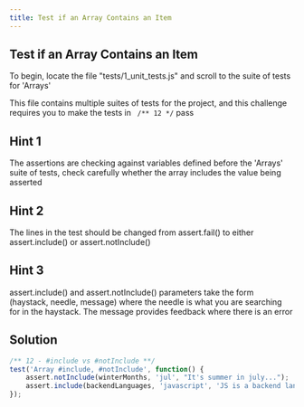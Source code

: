 ```yaml
---
title: Test if an Array Contains an Item
---
```

## Test if an Array Contains an Item

To begin, locate the file "tests/1_unit_tests.js" and scroll to the suite of tests for 'Arrays'

This file contains multiple suites of tests for the project, and this challenge requires you to make the tests in ``` /** 12 */``` pass

## Hint 1

The assertions are checking against variables defined before the 'Arrays' suite of tests, check carefully whether the array includes the value being asserted

## Hint 2

The lines in the test should be changed from assert.fail() to either assert.include() or assert.notInclude()

## Hint 3

assert.include() and assert.notInclude() parameters take the form (haystack, needle, message) where the needle is what you are searching for in the haystack. The message provides feedback where there is an error

## Solution

```js
/** 12 - #include vs #notInclude **/
test('Array #include, #notInclude', function() {
    assert.notInclude(winterMonths, 'jul', "It's summer in july...");
    assert.include(backendLanguages, 'javascript', 'JS is a backend language !!');
});
```
